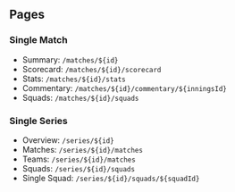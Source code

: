 ## Pages

### Single Match

- Summary: `/matches/${id}`
- Scorecard: `/matches/${id}/scorecard`
- Stats: `/matches/${id}/stats`
- Commentary: `/matches/${id}/commentary/${inningsId}`
- Squads: `/matches/${id}/squads`

### Single Series

- Overview: `/series/${id}`
- Matches: `/series/${id}/matches`
- Teams: `/series/${id}/matches`
- Squads: `/series/${id}/squads`
- Single Squad: `/series/${id}/squads/${squadId}`
